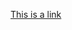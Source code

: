 <!DOCTYPE html>
<html>
<body>

<a href="https://en.wikipedia.org/wiki/Dab_(dance)">This is a link</a>

</body>
</html>
